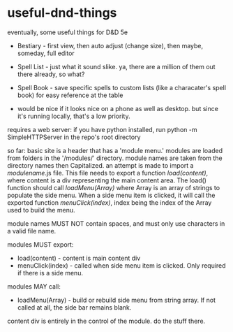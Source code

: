 # useful-dnd-things
eventually, some useful things for D&amp;D 5e

- Bestiary - first view, then auto adjust (change size), then maybe, someday, full editor

- Spell List - just what it sound slike. ya, there are a million of them out there already, so what?

- Spell Book - save specific spells to custom lists (like a characater's spell book) for easy reference at the table

- would be nice if it looks nice on a phone as well as desktop. but since it's running locally, that's a low priority.

requires a web server: if you have python installed, run python -m SimpleHTTPServer in the repo's root directory

so far:
basic site is a header that has a 'module menu.' modules are loaded from folders in the '/modules/' directory. module names are taken from the directory names then Capitalized. an attempt is made to import a *modulename*.js file. This file needs to export a function *load(content)*, where content is a div representing the main content area. The load() function should call *loadMenu(Array)* where Array is an array of strings to populate the side menu. When a side menu item is clicked, it will call the exported function *menuClick(index)*, index being the index of the Array used to build the menu.

module names MUST NOT contain spaces, and must only use characters in a valid file name.

modules MUST export:
- load(content) - content is main content div
- menuClick(index) - called when side menu item is clicked. Only required if there is a side menu.

modules MAY call:
- loadMenu(Array) - build or rebuild side menu from string array. If not called at all, the side bar remains blank.

content div is entirely in the control of the module. do the stuff there.
